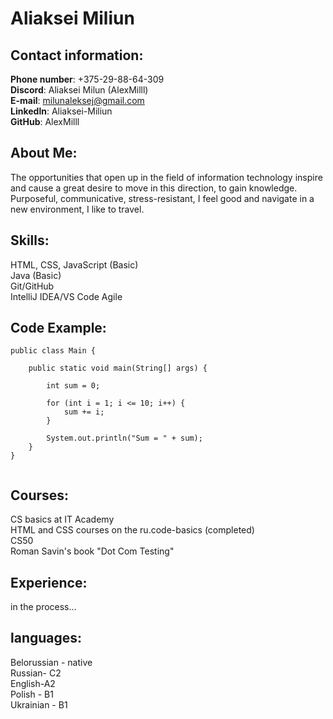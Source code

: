 # Aliaksei Miliun
## Contact information:
**Phone number**: +375-29-88-64-309   
**Discord**: Aliaksei Milun (AlexMilll)  
**E-mail**: milunaleksej@gmail.com  
**Linkedln**: Aliaksei-Miliun  
**GitHub**: AlexMilll
## About Me:
The opportunities that open up in the field of information technology inspire and cause a great desire to move in this direction, to gain knowledge. Purposeful, communicative, stress-resistant, I feel good and navigate in a new environment, I like to travel.
## Skills:
HTML, CSS, JavaScript (Basic)  
Java (Basic)  
Git/GitHub  
IntelliJ IDEA/VS Code
Agile
## Code Example:
```
public class Main {
   
    public static void main(String[] args) {

        int sum = 0;

        for (int i = 1; i <= 10; i++) {
            sum += i;
        }
       
        System.out.println("Sum = " + sum);
    }
}


```
## Courses:
CS basics at IT Academy  
HTML and CSS courses on the ru.code-basics (completed)  
CS50  
Roman Savin's book "Dot Com Testing"
## Experience:
in the process...
## languages:
Belorussian - native  
Russian- C2  
English-A2  
Polish - B1  
Ukrainian - B1

